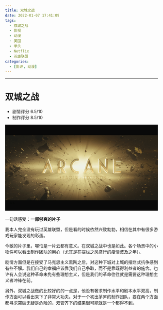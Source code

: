 ```yaml
---
title: 双城之战
date: 2022-01-07 17:41:09
tags:
  - 双城之战
  - 影视
  - 动漫
  - 美国
  - 拳头
  - Netflix
  - 英雄联盟
categories:
  - [影评, 动漫]
---
```


---

# 双城之战

- 剧情评分 6.5/10
- 制作评分 8.5/10

<!-- more -->

![](../image/2022-01-07-17-47-13.png)

一句话感受：**一部够爽的片子**

我本人完全没有玩过英雄联盟，但是看的时候依然兴致勃勃，相信在其中有很多游戏玩家能发现的彩蛋。

今敏的片子里，哪怕是一片云都有意义。在双城之战中也是如此。各个场景中的小物件可以看出制作团队的用心（尤其是在摆烂之风盛行的疫情波及之年）。

剧情方面但是在接受了马克思主义熏陶之后，对这种下城对上城的摆烂式抗争感到有些不解。我们自己的幸福应该靠我们自己争取，而不是靠既得利益者的施舍。也许有人会说这种革命未免有些理想主义，但是我们的革命往往就是需要这种理想主义者冲锋在前。

另外，双城之战做的比较好的的一点是，他没有奢求制作水平和剧本水平双高，制作方面可以看出来下了非常大功夫。对于一个初出茅庐的制作团队，要在两个方面都寻求突破无疑是危险的，双管齐下的结果很可能就是一个都得不到。
